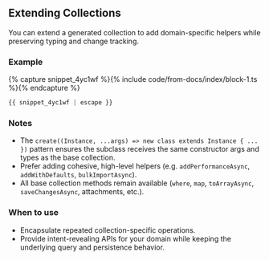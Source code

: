 ## Extending Collections

You can extend a generated collection to add domain-specific helpers while preserving typing and change tracking.

### Example




{% capture snippet_4yc1wf %}{% include code/from-docs/index/block-1.ts %}{% endcapture %}

```ts
{{ snippet_4yc1wf | escape }}
```



### Notes

- The `create((Instance, ...args) => new class extends Instance { ... })` pattern ensures the subclass receives the same constructor args and types as the base collection.
- Prefer adding cohesive, high-level helpers (e.g. `addPerformanceAsync`, `addWithDefaults`, `bulkImportAsync`).
- All base collection methods remain available (`where`, `map`, `toArrayAsync`, `saveChangesAsync`, attachments, etc.).

### When to use

- Encapsulate repeated collection-specific operations.
- Provide intent-revealing APIs for your domain while keeping the underlying query and persistence behavior.
